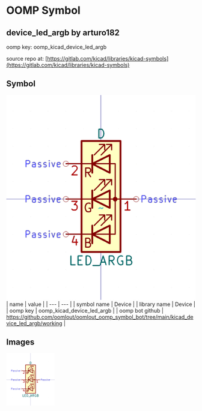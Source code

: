 # OOMP Symbol  
## device_led_argb  by arturo182  
  
oomp key: oomp_kicad_device_led_argb  
  
source repo at: [https://gitlab.com/kicad/libraries/kicad-symbols](https://gitlab.com/kicad/libraries/kicad-symbols)  
## Symbol  
  
[![working.png](working_600.png)](working.png)  
| name | value | 
| --- | --- | 
| symbol name | Device | 
| library name | Device | 
| oomp key | oomp_kicad_device_led_argb | 
| oomp bot github | https://github.com/oomlout/oomlout_oomp_symbol_bot/tree/main/kicad_device_led_argb/working | 
## Images  
  
[![working.png](working_140.png)](working.png)  
